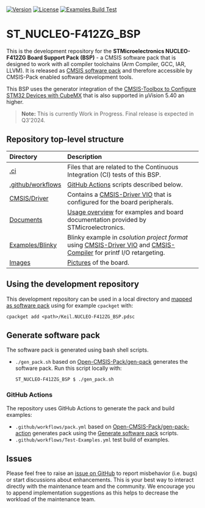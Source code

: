 [![Version](https://img.shields.io/github/v/release/Open-CMSIS-Pack/ST_NUCLEO-F412ZG_BSP)](https://github.com/Open-CMSIS-Pack/ST_NUCLEO-F412ZG_BSP/releases/latest)
[![License](https://img.shields.io/github/license/Open-CMSIS-Pack/ST_NUCLEO-F412ZG_BSP?label)](https://github.com/Open-CMSIS-Pack/ST_NUCLEO-F412ZG_BSP/blob/main/LICENSE)
[![Examples Build Test](https://img.shields.io/github/actions/workflow/status/Open-CMSIS-Pack/ST_NUCLEO-F412ZG_BSP/Test-Examples.yml?logo=arm&logoColor=0091bd&label=Examples%20Build%20Test)](./.ci)

# ST_NUCLEO-F412ZG_BSP

This is the development repository for the **STMicroelectronics NUCLEO-F412ZG Board Support Pack (BSP)** - a CMSIS software pack that is designed to work with all compiler toolchains (Arm Compiler, GCC, IAR, LLVM). It is released as [CMSIS software pack](https://www.keil.arm.com/packs/nucleo-f412zg_bsp-keil) and therefore accessible by CMSIS-Pack enabled software development tools.

This BSP uses the generator integration of the [CMSIS-Toolbox to Configure STM32 Devices with CubeMX](https://github.com/Open-CMSIS-Pack/cmsis-toolbox/blob/main/docs/CubeMX.md) that is also supported in µVision 5.40 an higher.

> **Note:** This is currently Work in Progress. Final release is expected in Q3'2024.

## Repository top-level structure

Directory                   | Description
:---------------------------|:--------------
[.ci](./.ci)                | Files that are related to the Continuous Integration (CI) tests of this BSP.
[.github/workflows](https://github.com/Open-CMSIS-Pack/ST_NUCLEO-F412ZG_BSP/tree/main/.github/workflows) | [GitHub Actions](#github-actions) scripts described below.
[CMSIS/Driver](https://github.com/Open-CMSIS-Pack/ST_NUCLEO-F412ZG_BSP/tree/main/CMSIS/Driver)           | Contains a [CMSIS-Driver VIO](https://arm-software.github.io/CMSIS_6/latest/Driver/group__vio__interface__gr.html) that is configured for the board peripherals.
[Documents](https://github.com/Open-CMSIS-Pack/ST_NUCLEO-F412ZG_BSP/tree/main/Documents)                 | [Usage overview](https://github.com/Open-CMSIS-Pack/ST_NUCLEO-F412ZG_BSP/tree/main/Documents/OVERVIEW.md) for examples and board documentation provided by STMicroelectronics.
[Examples/Blinky](https://github.com/Open-CMSIS-Pack/ST_NUCLEO-F412ZG_BSP/tree/main/Examples/Blinky)     | Blinky example in *csolution project format* using [CMSIS-Driver VIO](https://arm-software.github.io/CMSIS_6/latest/Driver/group__vio__interface__gr.html) and [CMSIS-Compiler](https://arm-software.github.io/CMSIS-Compiler/main/index.html) for printf I/O retargeting.
[Images](https://github.com/Open-CMSIS-Pack/ST_NUCLEO-F412ZG_BSP/tree/main/Images)                       | [Pictures](https://github.com/Open-CMSIS-Pack/ST_NUCLEO-F412ZG_BSP/blob/main/Images/nucleo-f412zg_large.png) of the board.

## Using the development repository

This development repository can be used in a local directory and [mapped as software pack](https://github.com/Open-CMSIS-Pack/cmsis-toolbox/blob/main/docs/build-tools.md#install-a-repository) using for example `cpackget` with:

    cpackget add <path>/Keil.NUCLEO-F412ZG_BSP.pdsc

## Generate software pack

The software pack is generated using bash shell scripts.

- `./gen_pack.sh` based on [Open-CMSIS-Pack/gen-pack](https://github.com/Open-CMSIS-Pack/gen-pack) generates the software pack.
Run this script locally with:

      ST_NUCLEO-F412ZG_BSP $ ./gen_pack.sh

### GitHub Actions

The repository uses GitHub Actions to generate the pack and build examples:

- `.github/workflows/pack.yml` based on [Open-CMSIS-Pack/gen-pack-action](https://github.com/Open-CMSIS-Pack/gen-pack-action) generates pack using the [Generate software pack](#generate-software-pack) scripts.
- `.github/workflows/Test-Examples.yml` test build of examples.

## Issues

Please feel free to raise an [issue on GitHub](https://github.com/Open-CMSIS-Pack/ST_NUCLEO-F412ZG_BSP/issues)
to report misbehavior (i.e. bugs) or start discussions about enhancements. This
is your best way to interact directly with the maintenance team and the community.
We encourage you to append implementation suggestions as this helps to decrease the
workload of the maintenance team.
